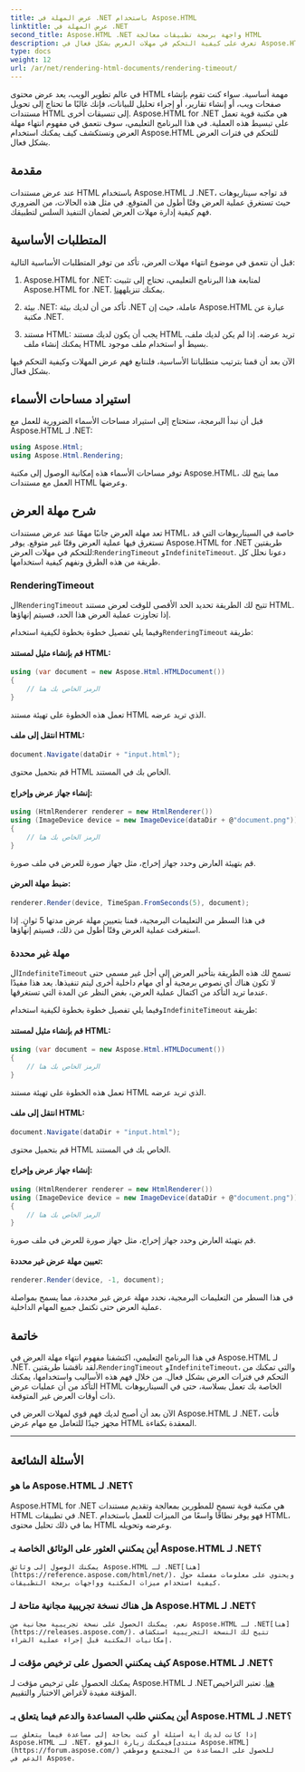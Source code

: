 ```yaml
---
title: عرض المهلة في .NET باستخدام Aspose.HTML
linktitle: عرض المهلة في .NET
second_title: Aspose.HTML .NET واجهة برمجة تطبيقات معالجة HTML
description: تعرف على كيفية التحكم في مهلات العرض بشكل فعال في Aspose.HTML لـ .NET. استكشف خيارات العرض وتأكد من عرض مستند HTML بسلاسة.
type: docs
weight: 12
url: /ar/net/rendering-html-documents/rendering-timeout/
---
```


في عالم تطوير الويب، يعد عرض محتوى HTML مهمة أساسية. سواء كنت تقوم بإنشاء صفحات ويب، أو إنشاء تقارير، أو إجراء تحليل للبيانات، فإنك غالبًا ما تحتاج إلى تحويل مستندات HTML إلى تنسيقات أخرى. Aspose.HTML for .NET هي مكتبة قوية تعمل على تبسيط هذه العملية. في هذا البرنامج التعليمي، سوف نتعمق في مفهوم انتهاء مهلة العرض ونستكشف كيف يمكنك استخدام Aspose.HTML للتحكم في فترات العرض بشكل فعال.

## مقدمة

عند عرض مستندات HTML باستخدام Aspose.HTML لـ .NET، قد تواجه سيناريوهات حيث تستغرق عملية العرض وقتًا أطول من المتوقع. في مثل هذه الحالات، من الضروري فهم كيفية إدارة مهلات العرض لضمان التنفيذ السلس لتطبيقك.

## المتطلبات الأساسية

قبل أن نتعمق في موضوع انتهاء مهلات العرض، تأكد من توفر المتطلبات الأساسية التالية:

1.  Aspose.HTML for .NET: لمتابعة هذا البرنامج التعليمي، تحتاج إلى تثبيت Aspose.HTML for .NET. يمكنك تنزيله[هنا](https://releases.aspose.com/html/net/).

2. بيئة .NET: تأكد من أن لديك بيئة .NET عاملة، حيث إن Aspose.HTML عبارة عن مكتبة .NET.

3. مستند HTML: يجب أن يكون لديك مستند HTML تريد عرضه. إذا لم يكن لديك ملف، يمكنك إنشاء ملف HTML بسيط أو استخدام ملف موجود.

الآن بعد أن قمنا بترتيب متطلباتنا الأساسية، فلنتابع فهم عرض المهلات وكيفية التحكم فيها بشكل فعال.

## استيراد مساحات الأسماء

قبل أن نبدأ البرمجة، ستحتاج إلى استيراد مساحات الأسماء الضرورية للعمل مع Aspose.HTML لـ .NET:

```csharp
using Aspose.Html;
using Aspose.Html.Rendering;
```

توفر مساحات الأسماء هذه إمكانية الوصول إلى مكتبة Aspose.HTML، مما يتيح لك العمل مع مستندات HTML وعرضها.

## شرح مهلة العرض

 تعد مهلة العرض جانبًا مهمًا عند عرض مستندات HTML، خاصة في السيناريوهات التي قد تستغرق فيها عملية العرض وقتًا غير متوقع. يوفر Aspose.HTML for .NET طريقتين للتحكم في مهلات العرض:`RenderingTimeout` و`IndefiniteTimeout`. دعونا نحلل كل طريقة من هذه الطرق ونفهم كيفية استخدامها.

### RenderingTimeout

 ال`RenderingTimeout` تتيح لك الطريقة تحديد الحد الأقصى للوقت لعرض مستند HTML. إذا تجاوزت عملية العرض هذا الحد، فسيتم إنهاؤها.

 وفيما يلي تفصيل خطوة بخطوة لكيفية استخدام`RenderingTimeout` طريقة:

#### قم بإنشاء مثيل لمستند HTML:

   ```csharp
   using (var document = new Aspose.Html.HTMLDocument())
   {
       // الرمز الخاص بك هنا
   }
   ```

   تعمل هذه الخطوة على تهيئة مستند HTML الذي تريد عرضه.

#### انتقل إلى ملف HTML:

   ```csharp
   document.Navigate(dataDir + "input.html");
   ```

   قم بتحميل محتوى HTML الخاص بك في المستند.

#### إنشاء جهاز عرض وإخراج:

   ```csharp
   using (HtmlRenderer renderer = new HtmlRenderer())
   using (ImageDevice device = new ImageDevice(dataDir + @"document.png"))
   {
       // الرمز الخاص بك هنا
   }
   ```

   قم بتهيئة العارض وحدد جهاز إخراج، مثل جهاز صورة للعرض في ملف صورة.

#### ضبط مهلة العرض:

   ```csharp
   renderer.Render(device, TimeSpan.FromSeconds(5), document);
   ```

   في هذا السطر من التعليمات البرمجية، قمنا بتعيين مهلة عرض مدتها 5 ثوانٍ. إذا استغرقت عملية العرض وقتًا أطول من ذلك، فسيتم إنهاؤها.

### مهلة غير محددة

 ال`IndefiniteTimeout` تسمح لك هذه الطريقة بتأخير العرض إلى أجل غير مسمى حتى لا تكون هناك أي نصوص برمجية أو أي مهام داخلية أخرى ليتم تنفيذها. يعد هذا مفيدًا عندما تريد التأكد من اكتمال عملية العرض، بغض النظر عن المدة التي تستغرقها.

 وفيما يلي تفصيل خطوة بخطوة لكيفية استخدام`IndefiniteTimeout` طريقة:

#### قم بإنشاء مثيل لمستند HTML:

   ```csharp
   using (var document = new Aspose.Html.HTMLDocument())
   {
       // الرمز الخاص بك هنا
   }
   ```

   تعمل هذه الخطوة على تهيئة مستند HTML الذي تريد عرضه.

#### انتقل إلى ملف HTML:

   ```csharp
   document.Navigate(dataDir + "input.html");
   ```

   قم بتحميل محتوى HTML الخاص بك في المستند.

#### إنشاء جهاز عرض وإخراج:

   ```csharp
   using (HtmlRenderer renderer = new HtmlRenderer())
   using (ImageDevice device = new ImageDevice(dataDir + @"document.png"))
   {
       // الرمز الخاص بك هنا
   }
   ```

   قم بتهيئة العارض وحدد جهاز إخراج، مثل جهاز صورة للعرض في ملف صورة.

#### تعيين مهلة عرض غير محددة:

   ```csharp
   renderer.Render(device, -1, document);
   ```

   في هذا السطر من التعليمات البرمجية، نحدد مهلة عرض غير محددة، مما يسمح بمواصلة عملية العرض حتى تكتمل جميع المهام الداخلية.

## خاتمة

 في هذا البرنامج التعليمي، اكتشفنا مفهوم انتهاء مهلة العرض في Aspose.HTML لـ .NET. لقد ناقشنا طريقتين،`RenderingTimeout` و`IndefiniteTimeout`، والتي تمكنك من التحكم في فترات العرض بشكل فعال. من خلال فهم هذه الأساليب واستخدامها، يمكنك التأكد من أن عمليات عرض HTML الخاصة بك تعمل بسلاسة، حتى في السيناريوهات ذات أوقات العرض غير المتوقعة.

الآن بعد أن أصبح لديك فهم قوي لمهلات العرض في Aspose.HTML لـ .NET، فأنت مجهز جيدًا للتعامل مع مهام عرض HTML المعقدة بكفاءة.

---

## الأسئلة الشائعة

### ما هو Aspose.HTML لـ .NET؟
   Aspose.HTML for .NET هي مكتبة قوية تسمح للمطورين بمعالجة وتقديم مستندات HTML في تطبيقات .NET. فهو يوفر نطاقًا واسعًا من الميزات للعمل باستخدام HTML، بما في ذلك تحليل محتوى HTML وعرضه وتحويله.

### أين يمكنني العثور على الوثائق الخاصة بـ Aspose.HTML لـ .NET؟
    يمكنك الوصول إلى وثائق Aspose.HTML لـ .NET[هنا](https://reference.aspose.com/html/net/). ويحتوي على معلومات مفصلة حول كيفية استخدام ميزات المكتبة وواجهات برمجة التطبيقات.

### هل هناك نسخة تجريبية مجانية متاحة لـ Aspose.HTML لـ .NET؟
    نعم، يمكنك الحصول على نسخة تجريبية مجانية من Aspose.HTML لـ .NET[هنا](https://releases.aspose.com/). تتيح لك النسخة التجريبية استكشاف إمكانيات المكتبة قبل إجراء عملية الشراء.

### كيف يمكنني الحصول على ترخيص مؤقت لـ Aspose.HTML لـ .NET؟
   يمكنك الحصول على ترخيص مؤقت لـ Aspose.HTML لـ .NET[هنا](https://purchase.aspose.com/temporary-license/). تعتبر التراخيص المؤقتة مفيدة لأغراض الاختبار والتقييم.

### أين يمكنني طلب المساعدة والدعم فيما يتعلق بـ Aspose.HTML لـ .NET؟
    إذا كانت لديك أية أسئلة أو كنت بحاجة إلى مساعدة فيما يتعلق بـ Aspose.HTML لـ .NET، فيمكنك زيارة الموقع[منتدى Aspose.HTML](https://forum.aspose.com/) للحصول على المساعدة من المجتمع وموظفي الدعم في Aspose.



